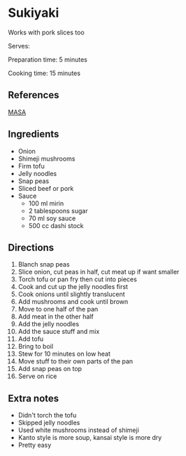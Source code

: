 # Sukiyaki

Works with pork slices too

Serves:

Preparation time: 5 minutes

Cooking time: 15 minutes

## References

[MASA](https://www.youtube.com/watch?v=jHoM7VkBYVs)

## Ingredients

- Onion
- Shimeji mushrooms
- Firm tofu
- Jelly noodles
- Snap peas
- Sliced beef or pork
- Sauce
  - 100 ml mirin
  - 2 tablespoons sugar
  - 70 ml soy sauce
  - 500 cc dashi stock

## Directions

1. Blanch snap peas
2. Slice onion, cut peas in half, cut meat up if want smaller
3. Torch tofu or pan fry then cut into pieces
4. Cook and cut up the jelly noodles first
5. Cook onions until slightly translucent
6. Add mushrooms and cook until brown
7. Move to one half of the pan
8. Add meat in the other half
9. Add the jelly noodles
10. Add the sauce stuff and mix
11. Add tofu
12. Bring to boil
13. Stew for 10 minutes on low heat
14. Move stuff to their own parts of the pan
15. Add snap peas on top
16. Serve on rice

## Extra notes

- Didn't torch the tofu
- Skipped jelly noodles
- Used white mushrooms instead of shimeji
- Kanto style is more soup, kansai style is more dry
- Pretty easy

